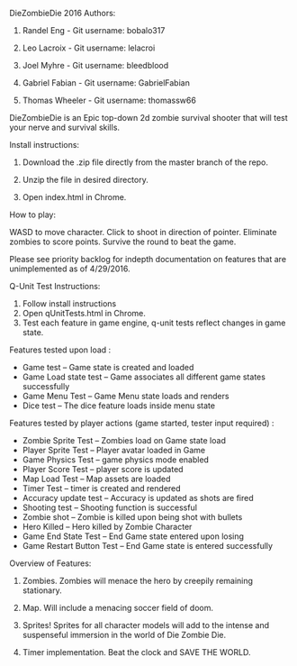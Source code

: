 DieZombieDie 2016 Authors: 
1. Randel Eng - Git username: bobalo317

2. Leo Lacroix - Git username: lelacroi

3. Joel Myhre - Git username: bleedblood

4. Gabriel Fabian - Git username: GabrielFabian

5. Thomas Wheeler - Git username: thomassw66


DieZombieDie is an Epic top-down 2d zombie survival shooter that will test your nerve and survival skills. 

Install instructions:
1.	Download the .zip file directly from the master branch of the repo.

2.	Unzip the file in desired directory.

3.	Open index.html in Chrome.


How to play:

WASD to move character. Click to shoot in direction of pointer. Eliminate zombies to score points. Survive the round to beat the game.

Please see priority backlog for indepth documentation on features that are unimplemented as of 4/29/2016.

Q-Unit Test Instructions:
1.	Follow install instructions
2.	Open qUnitTests.html in Chrome.
3.	Test each feature in game engine, q-unit tests reflect changes in game state.

Features tested upon load :
-	Game test – Game state is created and loaded
-	Game Load state test – Game associates all different game states successfully
-	Game Menu Test – Game Menu state loads and renders
-	Dice test – The dice feature loads inside menu state


Features tested by player actions (game started, tester input required) :
-	Zombie Sprite Test – Zombies load on Game state load
-	Player Sprite Test – Player avatar loaded in Game 
-	Game Physics Test – game physics mode enabled
-	Player Score Test – player score is updated
-	Map Load Test – Map assets are loaded
-	Timer Test – timer is created and rendered
-	Accuracy update test – Accuracy is updated as shots are fired
-	Shooting test – Shooting function is successful
-	Zombie shot – Zombie is killed upon being shot with bullets
-	Hero Killed – Hero killed by Zombie Character
-	Game End State Test – End Game state entered upon losing
-	Game Restart Button Test – End Game state is entered successfully


Overview of Features:

1.	Zombies. Zombies will menace the hero by creepily remaining stationary.

2.	Map. Will include a menacing soccer field of doom.

3.	Sprites! Sprites for all character models will add to the intense and suspenseful immersion in the world of Die Zombie Die.

4.	Timer implementation. Beat the clock and SAVE THE WORLD.

